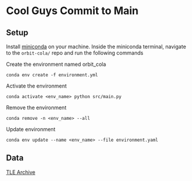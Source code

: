 # Cool Guys Commit to Main

## Setup
Install [miniconda](https://docs.anaconda.com/miniconda/) on your machine. Inside the miniconda terminal, navigate to the `orbit-cola/` repo and run the following commands

Create the environment named orbit_cola

```conda env create -f environment.yml```

Activate the environment

```conda activate <env_name> python src/main.py```

Remove the environment

```conda remove -n <env_name> --all```

Update environment

```conda env update --name <env_name> --file environment.yaml```


## Data
[TLE Archive](https://celestrak.org/NORAD/archives/)
